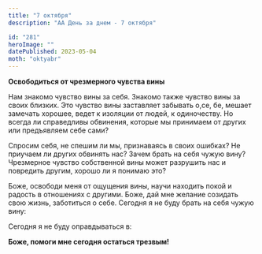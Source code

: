 ```yaml
---
title: "7 октября"
description: "АА День за днем - 7 октября"

id: "281"
heroImage: ""
datePublished: 2023-05-04
moth: "oktyabr"
---
```


**Освободиться от чрезмерного чувства вины**

Нам знакомо чувство вины за себя. Знакомо также чувство вины за своих близких.
Это чувство вины заставляет забывать о,се, бе, мешает замечать хорошее, ведет
к изоляции от людей, к одиночеству. Но всегда ли справедливы обвинения,
которые мы принимаем от других или предъявляем себе сами?

Спросим себя, не спешим ли мы, признаваясь в своих ошибках? Не приучаем ли
других обвинять нас? Зачем брать на себя чужую вину? Чрезмерное чувство
собственной вины может разрушить нас и повредить другим, хорошо ли я понимаю
это?

Боже, освободи меня от ощущения вины, научи находить покой и радость в
отношениях с другими. Боже, дай мне желание созидать свою жизнь, заботиться о
себе. Сегодня я не буду брать на себя чужую вину:

Сегодня я не буду оправдываться в:

**Боже, помоги мне сегодня остаться трезвым!**
